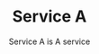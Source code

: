 ---
title: Service A
subtitle: Service A is A service
description: This service is great. You may be able to save 89% by using it every day. This function may increase efficiency by 45% when used with Service B.
image: https://bulma.io/images/placeholders/128x128.png
thumbnail: https://bulma.io/images/placeholders/480x480.png
type: service_a
url: "/doc/service_a/overview/"
path: "service_a"
weight: 10
---
